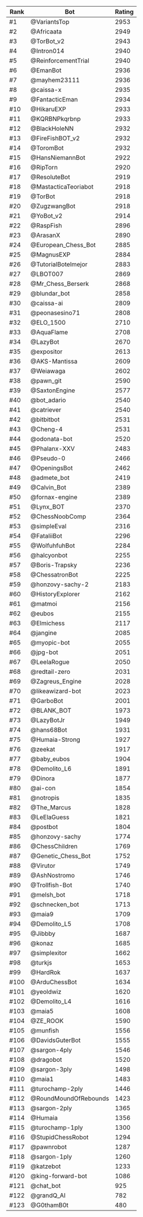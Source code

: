 Rank|Bot|Rating
---|---|---
#1|@VariantsTop|2953
#2|@Africaata|2949
#3|@TorBot_v2|2943
#4|@Intron014|2940
#5|@ReinforcementTrial|2940
#6|@EmanBot|2936
#7|@mayhem23111|2936
#8|@caissa-x|2935
#9|@FantacticEman|2934
#10|@HikaruEXP|2933
#11|@KQRBNPkqrbnp|2933
#12|@BlackHoleNN|2932
#13|@FireFishBOT_v2|2932
#14|@ToromBot|2932
#15|@HansNiemannBot|2922
#16|@RipTorn|2920
#17|@ResoluteBot|2919
#18|@MastacticaTeoriabot|2918
#19|@TorBot|2918
#20|@ZugzwangBot|2918
#21|@YoBot_v2|2914
#22|@RaspFish|2896
#23|@ArasanX|2890
#24|@European_Chess_Bot|2885
#25|@MagnusEXP|2884
#26|@TutorialBotelmejor|2883
#27|@LBOT007|2869
#28|@Mr_Chess_Berserk|2868
#29|@blundar_bot|2858
#30|@caissa-ai|2809
#31|@peonasesino71|2808
#32|@ELO_1500|2710
#33|@AquaFlame|2708
#34|@LazyBot|2670
#35|@expositor|2613
#36|@AKS-Mantissa|2609
#37|@Weiawaga|2602
#38|@pawn_git|2590
#39|@SaxtonEngine|2577
#40|@bot_adario|2540
#41|@catriever|2540
#42|@bitbitbot|2531
#43|@Cheng-4|2531
#44|@odonata-bot|2520
#45|@Phalanx-XXV|2483
#46|@Pseudo-0|2466
#47|@OpeningsBot|2462
#48|@admete_bot|2419
#49|@Calvin_Bot|2389
#50|@fornax-engine|2389
#51|@Lynx_BOT|2370
#52|@ChessNoobComp|2364
#53|@simpleEval|2316
#54|@FataliiBot|2296
#55|@WolfuhfuhBot|2284
#56|@halcyonbot|2255
#57|@Boris-Trapsky|2236
#58|@ChessatronBot|2225
#59|@honzovy-sachy-2|2183
#60|@HistoryExplorer|2162
#61|@matmoi|2156
#62|@eubos|2155
#63|@Elmichess|2117
#64|@jangine|2085
#65|@myopic-bot|2055
#66|@jpg-bot|2051
#67|@LeelaRogue|2050
#68|@redtail-zero|2031
#69|@Zagreus_Engine|2028
#70|@likeawizard-bot|2023
#71|@GarboBot|2001
#72|@BLANK_BOT|1973
#73|@LazyBotJr|1949
#74|@hans68Bot|1931
#75|@Humaia-Strong|1927
#76|@zeekat|1917
#77|@baby_eubos|1904
#78|@Demolito_L6|1891
#79|@Dinora|1877
#80|@ai-con|1854
#81|@notropis|1835
#82|@The_Marcus|1828
#83|@LeElaGuess|1821
#84|@postbot|1804
#85|@honzovy-sachy|1774
#86|@ChessChildren|1769
#87|@Genetic_Chess_Bot|1752
#88|@Virutor|1749
#89|@AshNostromo|1746
#90|@Trollfish-Bot|1740
#91|@melsh_bot|1718
#92|@schnecken_bot|1713
#93|@maia9|1709
#94|@Demolito_L5|1708
#95|@Jibbby|1687
#96|@konaz|1685
#97|@simplexitor|1662
#98|@turkjs|1653
#99|@HardRok|1637
#100|@ArduChessBot|1634
#101|@yeoldwiz|1620
#102|@Demolito_L4|1616
#103|@maia5|1608
#104|@ZE_ROOK|1590
#105|@munfish|1556
#106|@DavidsGuterBot|1555
#107|@sargon-4ply|1546
#108|@dragobot|1520
#109|@sargon-3ply|1498
#110|@maia1|1483
#111|@turochamp-2ply|1446
#112|@RoundMoundOfRebounds|1423
#113|@sargon-2ply|1365
#114|@Humaia|1356
#115|@turochamp-1ply|1300
#116|@StupidChessRobot|1294
#117|@pawnrobot|1287
#118|@sargon-1ply|1260
#119|@katzebot|1233
#120|@king-forward-bot|1086
#121|@chat_bot|925
#122|@grandQ_AI|782
#123|@G0thamB0t|480
